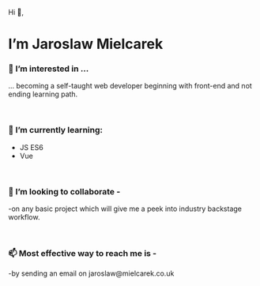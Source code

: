 
<span> Hi 👋, </span>
<h1> I’m Jaroslaw Mielcarek </h1>

<h3> 👀  I’m interested in ... </h3> 
<p> ... becoming a self-taught web developer beginning with front-end and not ending learning path. </p>
<br/>

<h3> 🌱  I’m currently learning: </h3>
<ul>
  <li> JS ES6 </li>
  <li> Vue </li>
</ul>
<br/>

<h3> 💞️  I’m looking to collaborate - </h3>
<p> -on any basic project which will give me a peek into industry backstage workflow. </p>
<br/>

<h3> 📫 Most effective way to reach me is - </h3> 
<p> -by sending an email on jaroslaw@mielcarek.co.uk </p>

<!---
JaroslawMielcarek/JaroslawMielcarek is a ✨ special ✨ repository because its `README.md` (this file) appears on your GitHub profile.
You can click the Preview link to take a look at your changes.
--->
